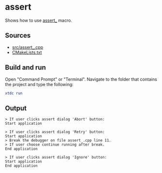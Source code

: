 # assert

Shows how to use [assert_](https://gammasoft71.github.io/xtd/reference_guides/latest/group__debug.html#gad1e9d87aeb065b1eec47e92a49fd01e9) macro.

## Sources

* [src/assert_.cpp](src/assert_.cpp)
* [CMakeLists.txt](CMakeLists.txt)

## Build and run

Open "Command Prompt" or "Terminal". Navigate to the folder that contains the project and type the following:

```cmake
xtdc run
```

## Output

```
> If user clicks assert dialog 'Abort' button:
Start application

> If user clicks assert dialog 'Retry' button:
Start application
> Break the debugger on file assert_.cpp line 11.
> If user choose continue running after break.
End application

> If user clicks assert dialog 'Ignore' button:
Start application
End application
```
